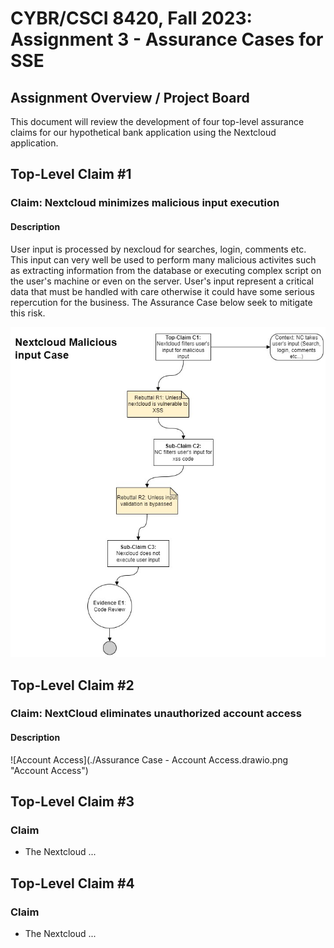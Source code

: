 # CYBR/CSCI 8420, Fall 2023: Assignment 3 - Assurance Cases for SSE


Assignment Overview / Project Board
-
This document will review the development of four top-level assurance claims for our hypothetical bank application using the Nextcloud application.



Top-Level Claim #1
-
### Claim: Nextcloud minimizes malicious input execution
#### Description
User input is processed by nexcloud for searches, login, comments etc. This input can very well be used to perform many malicious activites such as extracting information from the database or executing complex script on the user's machine or even on the server. User's input represent a critical data that must be handled with care otherwise it could have some serious repercution for the business. 
The Assurance Case below seek to mitigate this risk. 

![Malicious input Execution](./NC-Malicious_Input.jpg "Malicious Input Execution")


Top-Level Claim #2
-
### Claim: NextCloud eliminates unauthorized account access
#### Description
![Account Access](./Assurance Case - Account Access.drawio.png "Account Access")


Top-Level Claim #3
-
### Claim
- The Nextcloud ...


Top-Level Claim #4
-
### Claim
- The Nextcloud ...
